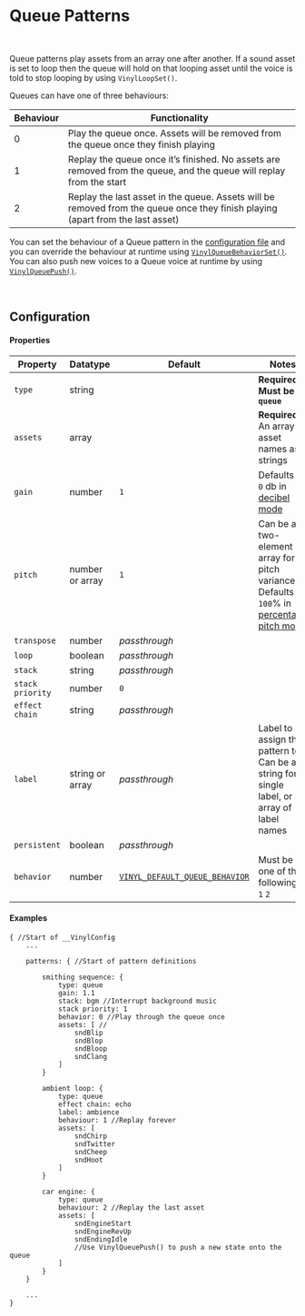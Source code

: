 # Queue Patterns

&nbsp;

Queue patterns play assets from an array one after another. If a sound asset is set to loop then the queue will hold on that looping asset until the voice is told to stop looping by using `VinylLoopSet()`.

Queues can have one of three behaviours:

|Behaviour|Functionality                                                                                                                 |
|---------|------------------------------------------------------------------------------------------------------------------------------|
|0        |Play the queue once. Assets will be removed from the queue once they finish playing                                           |
|1        |Replay the queue once it’s finished. No assets are removed from the queue, and the queue will replay from the start           |
|2        |Replay the last asset in the queue. Assets will be removed from the queue once they finish playing (apart from the last asset)|

You can set the behaviour of a Queue pattern in the [configuration file](Config-File) and you can override the behaviour at runtime using [`VinylQueueBehaviorSet()`](Queue-Pattern-Functions). You can also push new voices to a Queue voice at runtime by using [`VinylQueuePush()`](Queue-Pattern-Functions).

&nbsp;

## Configuration

<!-- tabs:start -->

#### **Properties**

|Property        |Datatype        |Default                                        |Notes                                                                                                      |
|----------------|----------------|-----------------------------------------------|-----------------------------------------------------------------------------------------------------------|
|`type`          |string          |                                               |**Required. Must be `queue`**                                                                              |
|`assets`        |array           |                                               |**Required.** An array of asset names as strings                                                           |
|`gain`          |number          |`1`                                            |Defaults to `0` db in [decibel mode](Config-Macros)                                                        |
|`pitch`         |number or array |`1`                                            |Can be a two-element array for pitch variance. Defaults to `100`% in [percentage pitch mode](Config-Macros)|
|`transpose`     |number          |*passthrough*                                  |                                                                                                           |
|`loop`          |boolean         |*passthrough*                                  |                                                                                                           |
|`stack`         |string          |*passthrough*                                  |                                                                                                           |
|`stack priority`|number          |`0`                                            |                                                                                                           |
|`effect chain`  |string          |*passthrough*                                  |                                                                                                           |
|`label`         |string or array |*passthrough*                                  |Label to assign this pattern to. Can be a string for a single label, or an array of label names            |
|`persistent`    |boolean         |*passthrough*                                  |                                                                                                           |
|`behavior`      |number          |[`VINYL_DEFAULT_QUEUE_BEHAVIOR`](Config-Macros)|Must be one of the following: `0` `1` `2`                                                                  |

#### **Examples**

```
{ //Start of __VinylConfig
	...
    
	patterns: { //Start of pattern definitions
        
        smithing sequence: {
        	type: queue
        	gain: 1.1
        	stack: bgm //Interrupt background music
        	stack priority: 1
        	behavior: 0 //Play through the queue once
        	assets: [ //
                sndBlip
                sndBlop
                sndBloop
                sndClang
        	]
        }

        ambient loop: {
        	type: queue
        	effect chain: echo
        	label: ambience
        	behaviour: 1 //Replay forever
        	assets: [
                sndChirp
                sndTwitter
                sndCheep
                sndHoot
        	]
        }

        car engine: {
        	type: queue
        	behaviour: 2 //Replay the last asset
        	assets: [
                sndEngineStart
                sndEngineRevUp
                sndEndingIdle
                //Use VinylQueuePush() to push a new state onto the queue
        	]
        }
	}

	...
}
```

<!-- tabs:end -->